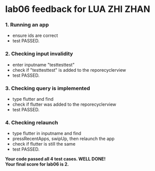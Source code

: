 # lab06 feedback for LUA ZHI ZHAN
### 1. Running an app
- ensure ids are correct
- test PASSED.  
### 2. Checking input invalidity
- enter inputname "testtesttest"
- check if "testtesttest" is added to the reporecyclerview
- test PASSED.  
### 3. Checking query is implemented
- type flutter and find
- check if flutter was added to the reporecyclerview
- test PASSED.  
### 4. Checking relaunch
- type flutter in inputname and find
- pressRecentApps, swipUp, then relaunch the app
- check if flutter is still the same
- test PASSED.  

**Your code passed all 4 test cases. WELL DONE!**  
**Your final score for lab06 is 2.**  